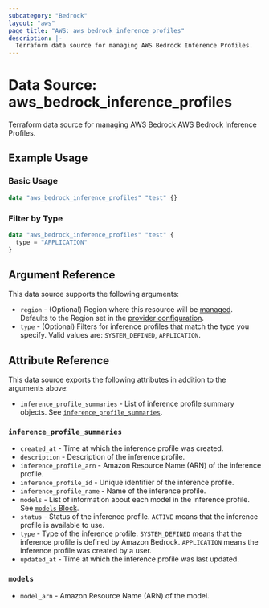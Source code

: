 ```yaml
---
subcategory: "Bedrock"
layout: "aws"
page_title: "AWS: aws_bedrock_inference_profiles"
description: |-
  Terraform data source for managing AWS Bedrock Inference Profiles.
---
```


# Data Source: aws_bedrock_inference_profiles

Terraform data source for managing AWS Bedrock AWS Bedrock Inference Profiles.

## Example Usage

### Basic Usage

```terraform
data "aws_bedrock_inference_profiles" "test" {}
```

### Filter by Type

```terraform
data "aws_bedrock_inference_profiles" "test" {
  type = "APPLICATION"
}
```

## Argument Reference

This data source supports the following arguments:

* `region` - (Optional) Region where this resource will be [managed](https://docs.aws.amazon.com/general/latest/gr/rande.html#regional-endpoints). Defaults to the Region set in the [provider configuration](https://registry.terraform.io/providers/hashicorp/aws/latest/docs#aws-configuration-reference).
* `type` - (Optional) Filters for inference profiles that match the type you specify. Valid values are: `SYSTEM_DEFINED`, `APPLICATION`.

## Attribute Reference

This data source exports the following attributes in addition to the arguments above:

- `inference_profile_summaries` - List of inference profile summary objects. See [`inference_profile_summaries`](#inference_profile_summaries).

### `inference_profile_summaries`

- `created_at` - Time at which the inference profile was created.
- `description` - Description of the inference profile.
- `inference_profile_arn` - Amazon Resource Name (ARN) of the inference profile.
- `inference_profile_id` - Unique identifier of the inference profile.
- `inference_profile_name` - Name of the inference profile.
- `models` - List of information about each model in the inference profile. See [`models` Block](#models).
- `status` - Status of the inference profile. `ACTIVE` means that the inference profile is available to use.
- `type` - Type of the inference profile. `SYSTEM_DEFINED` means that the inference profile is defined by Amazon Bedrock. `APPLICATION` means the inference profile was created by a user.
- `updated_at` - Time at which the inference profile was last updated.

### `models`

- `model_arn` - Amazon Resource Name (ARN) of the model.
